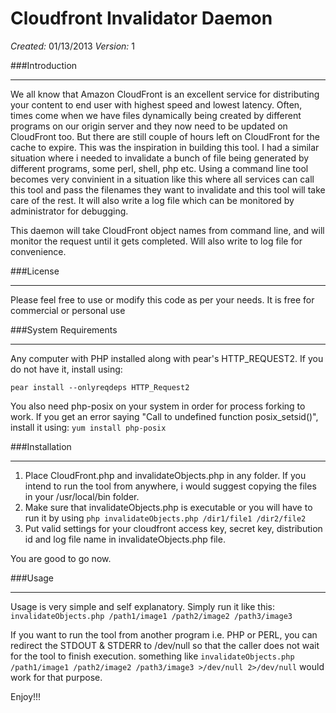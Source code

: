 Cloudfront Invalidator Daemon
=============================

*Created:* 01/13/2013
*Version:* 1

###Introduction<hr />
We all know that Amazon CloudFront is an excellent service for distributing your content to end user with highest speed and lowest latency.
Often, times come when we have files dynamically being created by different programs on our origin server and they now need to be updated
on CloudFront too. But there are still couple of hours left on CloudFront for the cache to expire. This was the inspiration in building this tool.
I had a similar situation where i needed to invalidate a bunch of file being generated by different programs, some perl, shell, php etc. Using a command line
tool becomes very convinient in a situation like this where all services can call this tool and pass the filenames they want to invalidate and this tool will
take care of the rest. It will also write a log file which can be monitored by administrator for debugging.

This daemon will take CloudFront object names from command line, and will monitor the request until it gets completed. Will also write to log file for convenience.

###License<hr />
Please feel free to use or modify this code as per your needs. It is free for commercial or personal use

###System Requirements<hr />
Any computer with PHP installed along with pear's HTTP_REQUEST2.
If you do not have it, install using:

`pear install --onlyreqdeps HTTP_Request2`

You also need php-posix on your system in order for process forking to work. If you get an error saying "Call to undefined function posix_setsid()",
install it using:
`yum install php-posix`


###Installation<hr />
1. Place CloudFront.php and invalidateObjects.php in any folder. If you intend to run the tool from anywhere, i would suggest copying the files in your
/usr/local/bin folder.
2. Make sure that invalidateObjects.php is executable or you will have to run it by using `php invalidateObjects.php /dir1/file1 /dir2/file2`
3. Put valid settings for your cloudfront access key, secret key, distribution id and log file name in invalidateObjects.php file.

You are good to go now.

###Usage<hr />
Usage is very simple and self explanatory. Simply run it like this:
`invalidateObjects.php /path1/image1 /path2/image2 /path3/image3`

If you want to run the tool from another program i.e. PHP or PERL, you can redirect the STDOUT & STDERR to /dev/null so that the caller does not wait for the tool to finish execution.
something like `invalidateObjects.php /path1/image1 /path2/image2 /path3/image3 >/dev/null 2>/dev/null` would work for that purpose.

Enjoy!!!

